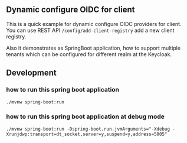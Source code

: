 ## Dynamic configure OIDC for client
This is a quick example for dynamic configure OIDC providers for client. 
You can use REST API `/config/add-client-registry` add a new client registry.

Also it demonstrates as SpringBoot application, how to support multiple tenants which
can be configured for different realm at the Keycloak.

## Development
### how to run this spring boot application
```
./mvnw spring-boot:run
```

### how to run this spring boot application at debug mode
```
./mvnw spring-boot:run -Dspring-boot.run.jvmArguments="-Xdebug -Xrunjdwp:transport=dt_socket,server=y,suspend=y,address=5005"
```